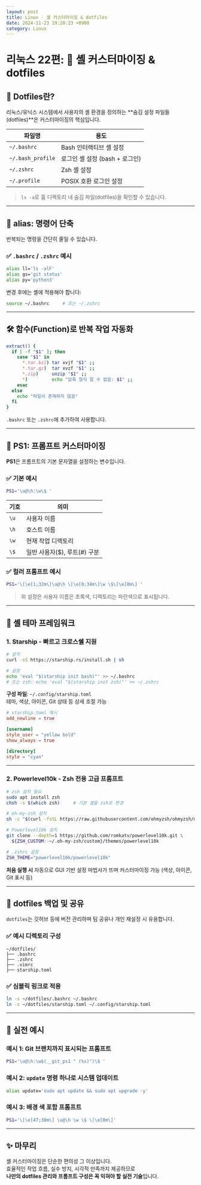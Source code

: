 ```yaml
---
layout: post
title: Linux - 셸 커스터마이징 & dotfiles
date: 2024-11-23 19:20:23 +0900
category: Linux
---
```

# 리눅스 22편: 🐚 셸 커스터마이징 & dotfiles

## 🧾 Dotfiles란?

리눅스/유닉스 시스템에서 사용자의 셸 환경을 정의하는 **숨김 설정 파일들(dotfiles)**은 커스터마이징의 핵심입니다.

| 파일명          | 용도 |
|------------------|------|
| `~/.bashrc`       | Bash 인터랙티브 셸 설정 |
| `~/.bash_profile` | 로그인 셸 설정 (bash + 로그인) |
| `~/.zshrc`        | Zsh 셸 설정 |
| `~/.profile`      | POSIX 호환 로그인 설정 |

> `ls -a`로 홈 디렉토리 내 숨김 파일(dotfiles)을 확인할 수 있습니다.

---

## 🧷 alias: 명령어 단축

반복되는 명령을 간단히 줄일 수 있습니다.

### ✅ `.bashrc` / `.zshrc` 예시
```bash
alias ll='ls -alF'
alias gs='git status'
alias py='python3'
```

변경 후에는 셸에 적용해야 합니다:
```bash
source ~/.bashrc     # 또는 ~/.zshrc
```

---

## 🛠️ 함수(Function)로 반복 작업 자동화

```bash
extract() {
  if [ -f "$1" ]; then
    case "$1" in
      *.tar.bz2) tar xvjf "$1" ;;
      *.tar.gz)  tar xvzf "$1" ;;
      *.zip)     unzip "$1" ;;
      *)         echo "압축 형식 알 수 없음: $1" ;;
    esac
  else
    echo "파일이 존재하지 않음"
  fi
}
```

`.bashrc` 또는 `.zshrc`에 추가하여 사용합니다.

---

## 🎨 PS1: 프롬프트 커스터마이징

**PS1**은 프롬프트의 기본 문자열을 설정하는 변수입니다.

### ✅ 기본 예시
```bash
PS1='\u@\h:\w\$ '
```

| 기호 | 의미 |
|------|------|
| `\u` | 사용자 이름 |
| `\h` | 호스트 이름 |
| `\w` | 현재 작업 디렉토리 |
| `\$` | 일반 사용자($), 루트(#) 구분 |

### ✅ 컬러 프롬프트 예시
```bash
PS1='\[\e[1;32m\]\u@\h \[\e[0;34m\]\w \$\[\e[0m\] '
```

> 위 설정은 사용자 이름은 초록색, 디렉토리는 파란색으로 표시됩니다.

---

## 🚀 셸 테마 프레임워크

### 1. **Starship** - 빠르고 크로스쉘 지원

```bash
# 설치
curl -sS https://starship.rs/install.sh | sh

# 설정
echo 'eval "$(starship init bash)"' >> ~/.bashrc
# 또는 zsh: echo 'eval "$(starship init zsh)"' >> ~/.zshrc
```

**구성 파일**: `~/.config/starship.toml`  
테마, 색상, 아이콘, Git 상태 등 상세 조절 가능

```toml
# starship.toml 예시
add_newline = true

[username]
style_user = "yellow bold"
show_always = true

[directory]
style = "cyan"
```

---

### 2. **Powerlevel10k** - Zsh 전용 고급 프롬프트

```bash
# zsh 설치 필요
sudo apt install zsh
chsh -s $(which zsh)     # 기본 셸을 zsh로 변경

# oh-my-zsh 설치
sh -c "$(curl -fsSL https://raw.githubusercontent.com/ohmyzsh/ohmyzsh/master/tools/install.sh)"

# Powerlevel10k 설치
git clone --depth=1 https://github.com/romkatv/powerlevel10k.git \
  ${ZSH_CUSTOM:-~/.oh-my-zsh/custom}/themes/powerlevel10k

# .zshrc 설정
ZSH_THEME="powerlevel10k/powerlevel10k"
```

**처음 실행 시** 자동으로 GUI 기반 설정 마법사가 뜨며 커스터마이징 가능 (색상, 아이콘, Git 표시 등)

---

## 🧳 dotfiles 백업 및 공유

`dotfiles`는 깃허브 등에 버전 관리하며 팀 공유나 개인 재설정 시 유용합니다.

### ✅ 예시 디렉토리 구성
```text
~/dotfiles/
├── .bashrc
├── .zshrc
├── .vimrc
├── starship.toml
```

### ✅ 심볼릭 링크로 적용
```bash
ln -s ~/dotfiles/.bashrc ~/.bashrc
ln -s ~/dotfiles/starship.toml ~/.config/starship.toml
```

---

## 🧪 실전 예시

### 예시 1: Git 브랜치까지 표시되는 프롬프트
```bash
PS1='\u@\h:\w$(__git_ps1 " (%s)")\$ '
```

### 예시 2: `update` 명령 하나로 시스템 업데이트
```bash
alias update='sudo apt update && sudo apt upgrade -y'
```

### 예시 3: 배경 색 포함 프롬프트
```bash
PS1='\[\e[47;30m\] \u@\h \w \$ \[\e[0m\]'
```

---

## ✨ 마무리

셸 커스터마이징은 단순한 편의성 그 이상입니다.  
효율적인 작업 흐름, 실수 방지, 시각적 만족까지 제공하므로  
**나만의 dotfiles 관리와 프롬프트 구성은 꼭 익혀야 할 실전 기술**입니다.
